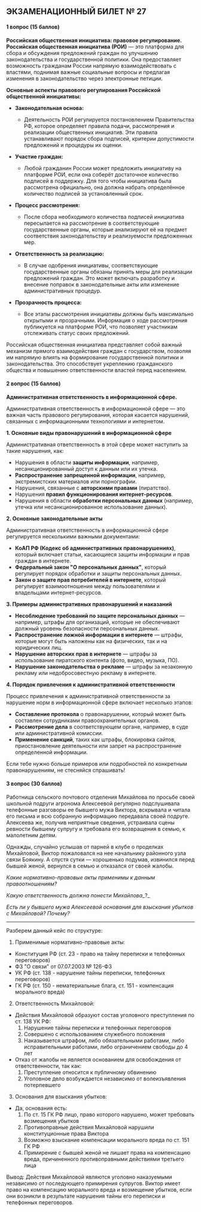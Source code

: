 ## ЭКЗАМЕНАЦИОННЫЙ БИЛЕТ № 27
#### 1 вопрос (15 баллов)
**Российская общественная инициатива: правовое регулирование.**
**Российская общественная инициатива (РОИ)** — это платформа для сбора и обсуждения предложений граждан по улучшению законодательства и государственной политики. Она предоставляет возможность гражданам России напрямую взаимодействовать с властями, поднимая важные социальные вопросы и предлагая изменения в законодательство через электронные петиции.

**Основные аспекты правового регулирования Российской общественной инициативы:**

- **Законодательная основа:**
  - Деятельность РОИ регулируется постановлением Правительства РФ, которое определяет правила подачи, рассмотрения и реализации общественных инициатив. Эти правила устанавливают порядок сбора подписей, критерии допустимости предложений и процедуры их оценки.

- **Участие граждан:**
  - Любой гражданин России может предложить инициативу на платформе РОИ, если она соберёт достаточное количество подписей в поддержку. Для того чтобы инициатива была рассмотрена официально, она должна набрать определённое количество подписей за установленный срок.

- **Процесс рассмотрения:**
  - После сбора необходимого количества подписей инициатива пересылается на рассмотрение в соответствующие государственные органы, которые анализируют её на предмет соответствия законодательству и реализуемости предложенных мер.

- **Ответственность за реализацию:**
  - В случае одобрения инициативы, соответствующие государственные органы обязаны принять меры для реализации предложений граждан. Это может включать разработку и внесение поправок в законодательные акты или изменение административных процедур.

- **Прозрачность процесса:**
  - Все этапы рассмотрения инициативы должны быть максимально открытыми и прозрачными. Информация о ходе рассмотрения публикуется на платформе РОИ, что позволяет участникам отслеживать статус своих предложений.

Российская общественная инициатива представляет собой важный механизм прямого взаимодействия граждан с государством, позволяя им напрямую влиять на формирование государственной политики и законодательства. Это способствует укреплению гражданского общества и повышению ответственности властей перед населением.


#### 2 вопрос (15 баллов)
**Административная ответственность в информационной сфере.**

Административная ответственность в информационной сфере — это важная часть правового регулирования, которая касается нарушений, связанных с информационными технологиями и интернетом.

**1. Основные виды правонарушений в информационной сфере**

Административная ответственность в этой сфере может наступить за такие нарушения, как:
- Нарушения в области **защиты информации**, например, несанкционированный доступ к данным или их утечка.
- **Распространение запрещенной информации**, например, экстремистских материалов или порнографии.
- Нарушения, связанные с **авторскими правами** (пиратство).
- Нарушения **правил функционирования интернет-ресурсов**.
- Нарушения в области **обработки персональных данных** (например, утечка или несанкционированное использование данных).

**2. Основные законодательные акты**

Административная ответственность в информационной сфере регулируется несколькими важными документами:
- **КоАП РФ (Кодекс об административных правонарушениях)**, который включает статьи, касающиеся защиты информации и прав граждан в интернете.
- **Федеральный закон "О персональных данных"**, который регулирует порядок обработки и защиты персональных данных.
- **Закон о защите прав потребителей в интернете**, который регулирует взаимоотношения между пользователями и владельцами интернет-ресурсов.

**3. Примеры административных правонарушений и наказаний**

- **Несоблюдение требований по защите персональных данных** — например, штрафы для организаций, которые не обеспечивают должный уровень безопасности персональных данных.
- **Распространение ложной информации в интернете** — штрафы, которые могут быть наложены как на физических, так и на юридических лиц.
- **Нарушение авторских прав в интернете** — штрафы за использование пиратского контента (фото, видео, музыка, ПО).
- **Нарушение законодательства о рекламе** — штрафы за незаконную рекламу или недобросовестную рекламу в интернете.

**4. Порядок привлечения к административной ответственности**

Процесс привлечения к административной ответственности за нарушение норм в информационной сфере включает несколько этапов:
- **Составление протокола** о правонарушении, который может быть составлен сотрудниками правоохранительных органов.
- **Рассмотрение дела** в соответствующем органе, например, в суде или административной комиссии.
- **Применение санкций**, таких как штрафы, блокировка сайтов, приостановление деятельности или запрет на распространение определенной информации.

Если тебе нужно больше примеров или подробностей по конкретным правонарушениям, не стесняйся спрашивать!

#### 3 вопрос (30 баллов)

Работница сельского почтового отделения Михайлова по просьбе своей школьной подруги агронома Алексеевой регулярно подслушивала телефонные разговоры ее бывшего мужа Виктора, вскрывала и читала его письма и всю собранную информацию передавала своей подруге. Алексеева же, получив неприятные сведения, устраивала сцены ревности бывшему супругу и требовала его возвращения в семью, к малолетним детям.

Однажды, случайно услышав от парней в клубе о проделках Михайловой, Виктор пожаловался на нее начальнику районного узла связи Боякину. А спустя сутки — хорошенько подумав, извинился перед бывшей женой, вернулся в семью и отказался от своей жалобы.

_Какие нормативно-правовые акты применимы к данным правоотношениям?_

_Какую ответственность должна понести Михайлова__?_ 

_Есть ли у бывшего мужа Алексеевой основания для взыскания убытков с Михайловой? Почему?_


---
Разберем данный кейс по структуре:

1. Применимые нормативно-правовые акты:
- Конституция РФ (ст. 23 - право на тайну переписки и телефонных переговоров)
- ФЗ "О связи" от 07.07.2003 № 126-ФЗ
- УК РФ (ст. 138 - нарушение тайны переписки, телефонных переговоров)
- ГК РФ (ст. 150 - нематериальные блага, ст. 151 - компенсация морального вреда)

2. Ответственность Михайловой:
- Действия Михайловой образуют состав уголовного преступления по ст. 138 УК РФ:
   1. Нарушение тайны переписки и телефонных переговоров
   2. Совершено с использованием служебного положения
   3. Наказывается штрафом, либо обязательными работами, либо исправительными работами, либо ограничением свободы до 4 лет
- Отказ от жалобы не является основанием для освобождения от ответственности, так как:
   1. Преступление относится к публичному обвинению
   2. Уголовное дело возбуждается независимо от волеизъявления потерпевшего

3. Основания для взыскания убытков:
- Да, основания есть:
   1. По ст. 15 ГК РФ лицо, право которого нарушено, может требовать возмещения убытков
   2. Противоправные действия Михайловой нарушили конституционные права Виктора
   3. Возможно взыскание компенсации морального вреда по ст. 151 ГК РФ
   4. Примирение с бывшей женой не лишает права на компенсацию вреда, причиненного противоправными действиями третьего лица

Вывод: Действия Михайловой являются уголовно наказуемыми независимо от последующего примирения супругов. Виктор имеет право на компенсацию морального вреда и возмещение убытков, если они возникли в результате нарушения тайны его переписки и телефонных переговоров.


